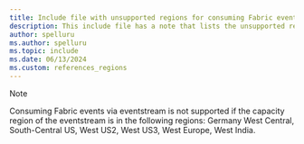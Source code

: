 ```yaml
---
title: Include file with unsupported regions for consuming Fabric events
description: This include file has a note that lists the unsupported regions for consuming Fabric events via Fabric event streams. 
author: spelluru
ms.author: spelluru
ms.topic: include
ms.date: 06/13/2024
ms.custom: references_regions
---
```


> [!NOTE]
> Consuming Fabric events via eventstream is not supported if the capacity region of the eventstream is in the following regions: Germany West Central, South-Central US, West US2, West US3, West Europe, West India.
